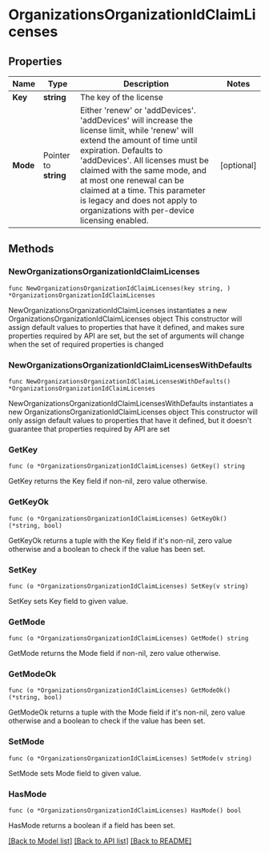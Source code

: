 # OrganizationsOrganizationIdClaimLicenses

## Properties

Name | Type | Description | Notes
------------ | ------------- | ------------- | -------------
**Key** | **string** | The key of the license | 
**Mode** | Pointer to **string** | Either &#39;renew&#39; or &#39;addDevices&#39;. &#39;addDevices&#39; will increase the license limit, while &#39;renew&#39; will extend the amount of time until expiration. Defaults to &#39;addDevices&#39;. All licenses must be claimed with the same mode, and at most one renewal can be claimed at a time. This parameter is legacy and does not apply to organizations with per-device licensing enabled. | [optional] 

## Methods

### NewOrganizationsOrganizationIdClaimLicenses

`func NewOrganizationsOrganizationIdClaimLicenses(key string, ) *OrganizationsOrganizationIdClaimLicenses`

NewOrganizationsOrganizationIdClaimLicenses instantiates a new OrganizationsOrganizationIdClaimLicenses object
This constructor will assign default values to properties that have it defined,
and makes sure properties required by API are set, but the set of arguments
will change when the set of required properties is changed

### NewOrganizationsOrganizationIdClaimLicensesWithDefaults

`func NewOrganizationsOrganizationIdClaimLicensesWithDefaults() *OrganizationsOrganizationIdClaimLicenses`

NewOrganizationsOrganizationIdClaimLicensesWithDefaults instantiates a new OrganizationsOrganizationIdClaimLicenses object
This constructor will only assign default values to properties that have it defined,
but it doesn't guarantee that properties required by API are set

### GetKey

`func (o *OrganizationsOrganizationIdClaimLicenses) GetKey() string`

GetKey returns the Key field if non-nil, zero value otherwise.

### GetKeyOk

`func (o *OrganizationsOrganizationIdClaimLicenses) GetKeyOk() (*string, bool)`

GetKeyOk returns a tuple with the Key field if it's non-nil, zero value otherwise
and a boolean to check if the value has been set.

### SetKey

`func (o *OrganizationsOrganizationIdClaimLicenses) SetKey(v string)`

SetKey sets Key field to given value.


### GetMode

`func (o *OrganizationsOrganizationIdClaimLicenses) GetMode() string`

GetMode returns the Mode field if non-nil, zero value otherwise.

### GetModeOk

`func (o *OrganizationsOrganizationIdClaimLicenses) GetModeOk() (*string, bool)`

GetModeOk returns a tuple with the Mode field if it's non-nil, zero value otherwise
and a boolean to check if the value has been set.

### SetMode

`func (o *OrganizationsOrganizationIdClaimLicenses) SetMode(v string)`

SetMode sets Mode field to given value.

### HasMode

`func (o *OrganizationsOrganizationIdClaimLicenses) HasMode() bool`

HasMode returns a boolean if a field has been set.


[[Back to Model list]](../README.md#documentation-for-models) [[Back to API list]](../README.md#documentation-for-api-endpoints) [[Back to README]](../README.md)



